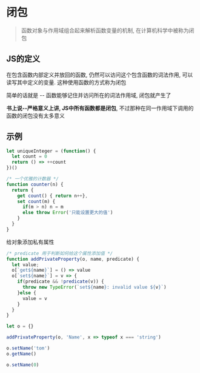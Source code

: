 
# 闭包

> 函数对象与作用域组合起来解析函数变量的机制, 在计算机科学中被称为闭包

## JS的定义

在包含函数内部定义并放回的函数, 仍然可以访问这个包含函数的词法作用, 可以读写其中定义的变量. 这种使用函数的方式称为闭包

简单的话就是 -- 函数能够记住并访问所在的词法作用域, 闭包就产生了

**书上说--严格意义上讲, JS中所有函数都是闭包**, 不过那种在同一作用域下调用的函数的闭包没有太多意义

## 示例

```js
let uniqueInteger = (function() {
  let count = 0
  return () => ++count
})()
```

```js
/* 一个优雅的计数器 */
function counter(n) {
  return {
    get count() { return n++},
    set count(m) {
      if(m > n) n = m
      else throw Error('只能设置更大的值')
    }
  }
}
```

给对象添加私有属性
```js
/* predicate 用于判断如何给这个属性添加值 */
function addPrivateProperty(o, name, predicate) {
  let value;
  o[`get${name}`] = () => value
  o[`set${name}`] = v => {
    if(predicate && !predicate(v)) {
      throw new TypeError(`set${name}: invalid value ${v}`)
    }else {
      value = v
    }
  }
}

let o = {}

addPrivateProperty(o, 'Name', x => typeof x === 'string')

o.setName('tom')
o.getName()

o.setName(0)

```

